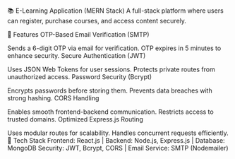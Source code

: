 📚 E-Learning Application (MERN Stack)
A full-stack platform where users can register, purchase courses, and access content securely.

🔹 Features
OTP-Based Email Verification (SMTP)

Sends a 6-digit OTP via email for verification.
OTP expires in 5 minutes to enhance security.
Secure Authentication (JWT)

Uses JSON Web Tokens for user sessions.
Protects private routes from unauthorized access.
Password Security (Bcrypt)

Encrypts passwords before storing them.
Prevents data breaches with strong hashing.
CORS Handling

Enables smooth frontend-backend communication.
Restricts access to trusted domains.
Optimized Express.js Routing

Uses modular routes for scalability.
Handles concurrent requests efficiently.
🚀 Tech Stack
Frontend: React.js | Backend: Node.js, Express.js | Database: MongoDB
Security: JWT, Bcrypt, CORS | Email Service: SMTP (Nodemailer)
